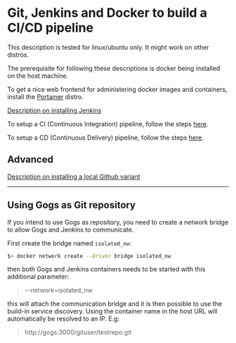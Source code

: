 # Git, Jenkins and Docker to build a CI/CD pipeline

This description is tested for linux/ubuntu only. It might work on other distros.

The prerequisite for following these descriptions is docker being installed on the host machine.

To get a nice web frontend for administering docker images and containers, install the [Portainer](https://hub.docker.com/r/portainer/portainer/) distro.

[Description on installing Jenkins](Jenkins.md)

To setup a CI (Continuous Integration) pipeline, follow the steps [here](CI.md).

To setup a CD (Continuous Delivery) pipeline, follow the steps [here](CD.md).

## Advanced

[Description on installing a local Github variant](Git.md)

---

## Using Gogs as Git repository

If you intend to use Gogs as repository, you need to create a network bridge to allow Gogs and Jenkins to communicate.

First create the bridge named `isolated_nw`:

```bash
$> docker network create --driver bridge isolated_nw
```

then both Gogs and Jenkins containers needs to be started with this additional parameter:

> --network=isolated_nw

this will attach the communication bridge and it is then possible to use the build-in service discovery. Using the container name in the host URL will automatically be resolved to an IP. E.g:
> http://gogs:3000/gituser/testrepo.git
